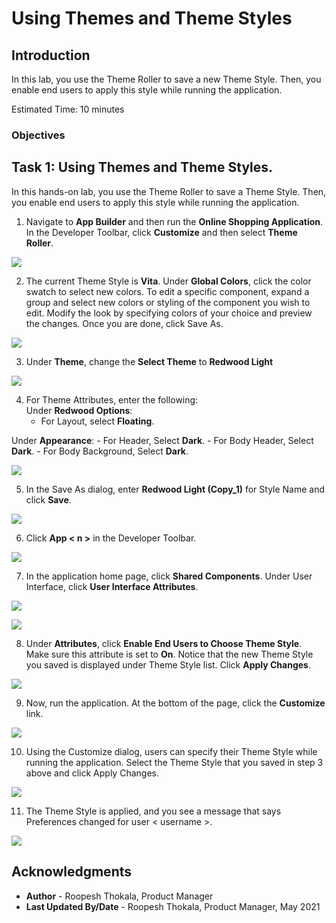 # Using Themes and Theme Styles

## Introduction

In this lab, you use the Theme Roller to save a new Theme Style. Then, you enable end users to apply this style while running the application.

Estimated Time: 10 minutes

<!--
Watch the video below for a quick walk through of the lab.

[](youtube:lwQ3lvul9iE)
-->
### Objectives
<!--
In this lab, you will:
- Set the following pages as public pages:
    - Products
    - Shopping Cart
    - Order Information

- Disable the Navigation Menu

- Enhance the Navigation Bar -->

## Task 1: Using Themes and Theme Styles.

In this hands-on lab, you use the Theme Roller to save a Theme Style. Then, you enable end users to apply this style while running the application.

1. Navigate to **App Builder** and then run the **Online Shopping Application**. In the Developer Toolbar, click **Customize** and then select **Theme Roller**.

  ![](images/navigate-to-theme-roller.png " ")

2. The current Theme Style is **Vita**.
  Under **Global Colors**, click the color swatch to select new colors.
To edit a specific component, expand a group and select new colors or styling of the component you wish to edit.
Modify the look by specifying colors of your choice and preview the changes. Once you are done, click Save As.  

  ![](images/change-color.png " ")

3. Under **Theme**, change the **Select Theme** to **Redwood Light**

  ![](images/change-theme.png " ")

4. For Theme Attributes, enter the following:  
  Under **Redwood Options**:
    - For Layout, select **Floating**.  

  Under **Appearance**:
    - For Header, Select **Dark**.
    - For Body Header, Select **Dark**.
    - For Body Background, Select **Dark**.  

  ![](images/change-redwood-theme-options1.png " ")

5. In the Save As dialog, enter **Redwood Light (Copy_1)** for Style Name and click **Save**.

  ![](images/save-theme-as.png " ")

6. Click **App < n >** in the Developer Toolbar.

  ![](images/select-application.png " ")

7. In the application home page, click **Shared Components**. Under User Interface, click **User Interface Attributes**.

  ![](images/select-shared-comp.png " ")

  ![](images/click-usa.png " ")

8. Under **Attributes**, click **Enable End Users to Choose Theme Style**. Make sure this attribute is set to **On**.
Notice that the new Theme Style you saved is displayed under Theme Style list. Click **Apply Changes**.

  ![](images/change-usa.png " ")

9. Now, run the application. At the bottom of the page, click the **Customize** link.

  ![](images/select-customize1.png " ")

10. Using the Customize dialog, users can specify their Theme Style while running the application. Select the Theme Style that you saved in step 3 above and click Apply Changes.

  ![](images/customize1.png " ")

11. The Theme Style is applied, and you see a message that says Preferences changed for user < username >.

  ![](images/preferences-changed.png " ")

## **Acknowledgments**

- **Author** - Roopesh Thokala, Product Manager
- **Last Updated By/Date** - Roopesh Thokala, Product Manager, May 2021
